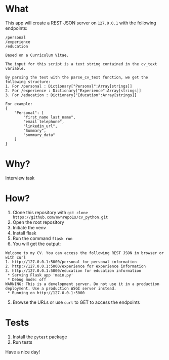 # What
This app will create a REST JSON server on `127.0.0.1` with the following endpoints:
    
    /personal
    /experience
    /education
    
    Based on a Curriculum Vitae.
    
    The input for this script is a text string contained in the cv_text variable.
    
    By parsing the text with the parse_cv_text function, we get the following structure:
    1. For /personal : Dictionary["Personal":Array[strings]]
    2. For /experience : Dictionary["Experience":Array[strings]]
    3. For /education : Dictionary["Education":Array[strings]]
    
    For example:
    {
        "Personal": [
            "first_name last_name",
            "email telephone",
            "linkedin_url",
            "Summary",
            "summary_data"
        ]
    }

# Why?
Interview task

# How?
1. Clone this repository with `git clone https://github.com/ownrepo1s/cv_python.git`
2. Open the root repository
3. Initiate the venv
4. Install flask
5. Run the command `flask run`
6. You will get the output:
```
Welcome to my CV. You can access the following REST JSON in browser or with curl
1. http://127.0.0.1:5000/personal for personal information
2. http://127.0.0.1:5000/experience for experience information
3. http://127.0.0.1:5000/education for education information
 * Serving Flask app 'main.py'
 * Debug mode: off
WARNING: This is a development server. Do not use it in a production deployment. Use a production WSGI server instead.
 * Running on http://127.0.0.1:5000
```
5. Browse the URLs or use `curl` to GET to access the endpoints

# Tests
1. Install the `pytest` package
2. Run tests

Have a nice day!
